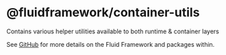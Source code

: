 # @fluidframework/container-utils

Contains various helper utilities available to both runtime & container layers

See [GitHub](https://github.com/microsoft/FluidFramework) for more details on the Fluid Framework and packages within.
